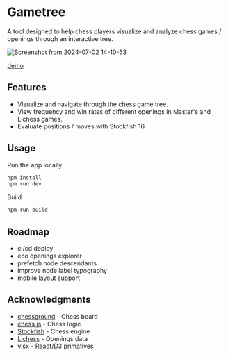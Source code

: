 # Gametree

A tool designed to help chess players visualize and analyze chess games / openings
through an interactive tree.

![Screenshot from 2024-07-02 14-10-53](https://github.com/evanderh/gametree/assets/3112477/3a6da338-0ec5-4a5a-a59f-08b523753388)

[demo](https://www.gametree.dev)

## Features

- Visualize and navigate through the chess game tree.
- View frequency and win rates of different openings in Master's and Lichess games.
- Evaluate positions / moves with Stockfish 16.

## Usage

Run the app locally

```sh
npm install
npm run dev
```

Build

```sh
npm run build
```

## Roadmap

- ci/cd deploy
- eco openings explorer
- prefetch node descendants
- improve node label typography
- mobile layout support

## Acknowledgments

- [chessground](https://github.com/lichess-org/chessground) - Chess board
- [chess.js](https://github.com/jhlywa/chess.js/tree/master) - Chess logic
- [Stockfish](https://github.com/official-stockfish/Stockfish) - Chess engine
- [Lichess](https://lichess.org/) - Openings data
- [visx](https://airbnb.io/visx/) - React/D3 primatives
